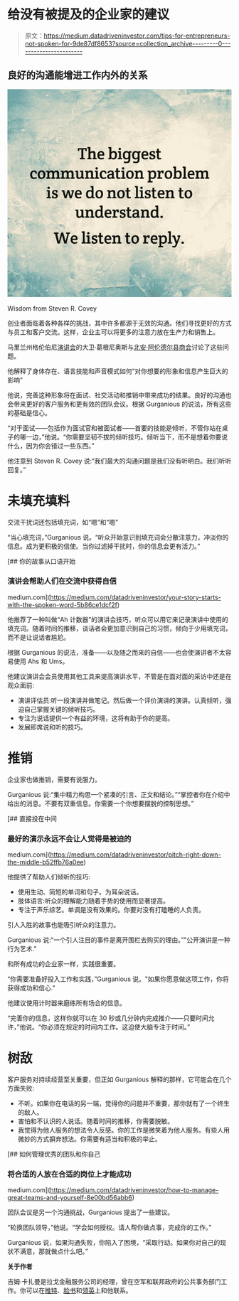 # 给没有被提及的企业家的建议

> 原文：<https://medium.datadriveninvestor.com/tips-for-entrepreneurs-not-spoken-for-9de87df8653?source=collection_archive---------0----------------------->

## 良好的沟通能增进工作内外的关系

![](img/ce1efed8f92dd85024192e1a1788def0.png)

Wisdom from Steven R. Covey

创业者面临着各种各样的挑战，其中许多都源于无效的沟通。他们寻找更好的方式与员工和客户交流。这样，企业主可以将更多的注意力放在生产力和销售上。

马里兰州格伦伯尼[演讲会](https://glenburnie.toastmastersclubs.org/)的大卫·葛根尼奥斯与[北安·阿伦德尔县商会](https://twitter.com/NAACCCMD)讨论了这些问题。

他解释了身体存在、语言技能和声音模式如何“对你想要的形象和信息产生巨大的影响”

他说，完善这种形象将在面试、社交活动和推销中带来成功的结果。良好的沟通也会带来更好的客户服务和更有效的团队会议。根据 Gurganious 的说法，所有这些的基础是信心。

“对于面试——包括作为面试官和被面试者——首要的技能是倾听，不管你站在桌子的哪一边，”他说。“你需要坚韧不拔的倾听技巧。倾听当下，而不是想着你要说什么，因为你会错过一些东西。”

他注意到 Steven R. Covey 说:“我们最大的沟通问题是我们没有听明白。我们听听回复。”

# **未填充填料**

交流干扰词还包括填充词，如“嗯”和“嗯”

“当心填充词，”Gurganious 说。“听众开始意识到填充词会分散注意力，冲淡你的信息。成为更积极的信使。当你过滤掉干扰时，你的信息会更有活力。”

[](https://medium.com/datadriveninvestor/your-story-starts-with-the-spoken-word-5b86ce1dcf2f) [## 你的故事从口语开始

### 演讲会帮助人们在交流中获得自信

medium.com](https://medium.com/datadriveninvestor/your-story-starts-with-the-spoken-word-5b86ce1dcf2f) 

他推荐了一种叫做“Ah 计数器”的演讲会技巧，听众可以用它来记录演讲中使用的填充词。随着时间的推移，谈话者会更加意识到自己的习惯，倾向于少用填充词，而不是让说话者尴尬。

根据 Gurganious 的说法，准备——以及随之而来的自信——也会使演讲者不太容易使用 Ahs 和 Ums。

他建议演讲会会员使用其他工具来提高演讲水平，不管是在面对面的采访中还是在观众面前:

*   演讲评估员:听一段演讲并做笔记。然后做一个评价演讲的演讲。认真倾听，强迫自己掌握关键的倾听技巧。
*   专注为说话提供一个有益的环境，这将有助于你的提高。
*   发展即席说和听的技巧。

# **推销**

企业家也做推销，需要有说服力。

Gurganious 说:“集中精力构思一个紧凑的引言、正文和结论。”“掌控者你在介绍中给出的消息。不要有双重信息。你需要一个你想要摆脱的控制思想。”

[](https://medium.com/datadriveninvestor/pitch-right-down-the-middle-b52ffb76a0ee) [## 直接投在中间

### 最好的演示永远不会让人觉得是被迫的

medium.com](https://medium.com/datadriveninvestor/pitch-right-down-the-middle-b52ffb76a0ee) 

他提供了帮助人们倾听的技巧:

*   使用生动、简短的单词和句子。为耳朵说话。
*   肢体语言:听众的理解能力随着手势的使用而显著提高。
*   专注于声乐综艺。单调是没有效果的。你要对没有打瞌睡的人负责。

引人入胜的故事也能吸引听众的注意力。

Gurganious 说:“一个引人注目的事件是离开围栏去购买的理由。”"公开演讲是一种行为艺术."

和所有成功的企业家一样，实践很重要。

“你需要准备好投入工作和实践，”Gurganious 说。"如果你愿意做这项工作，你将获得成功和信心."

他建议使用计时器来磨练所有场合的信息。

“完善你的信息，这样你就可以在 30 秒或几分钟内完成推介——只要时间允许，”他说。“你必须在规定的时间内工作。这迫使大脑专注于时间。”

# **树敌**

客户服务对持续经营至关重要，但正如 Gurganious 解释的那样，它可能会在几个方面失败:

*   不听。如果你在电话的另一端，觉得你的问题并不重要，那你就有了一个终生的敌人。
*   害怕和不认识的人说话。随着时间的推移，你需要脱敏。
*   我觉得为他人服务的想法令人反感。你的工作是微笑着为他人服务。有些人用微妙的方式摒弃想法。你需要有适当和积极的举止。

[](https://medium.com/datadriveninvestor/how-to-manage-great-teams-and-yourself-8e00bd56abb6) [## 如何管理优秀的团队和你自己

### 将合适的人放在合适的岗位上才能成功

medium.com](https://medium.com/datadriveninvestor/how-to-manage-great-teams-and-yourself-8e00bd56abb6) 

团队会议是另一个沟通挑战，Gurganious 提出了一些建议。

“轮换团队领导，”他说。“学会如何授权。请人帮你做点事，完成你的工作。”

Gurganious 说，如果沟通失败，你陷入了困境，“采取行动。如果你对自己的现状不满意，那就做点什么吧。”

**关于作者**

吉姆·卡扎曼是拉戈金融服务公司的经理，曾在空军和联邦政府的公共事务部门工作。你可以在[推特](https://twitter.com/JKatzaman)、[脸书](https://www.facebook.com/jim.katzaman)和[领英](https://www.linkedin.com/in/jim-katzaman-33641b21/)上和他联系。